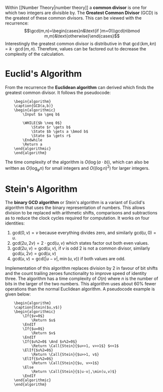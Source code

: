 Within [[Number Theory|number theory]] a **common divisor** is one for which two integers are divisible by. The **Greatest Common Divisor** (GCD) is the greatest of these common divisors. This can be viewed with the recurrence: 
$$\gcd(m,n)=\begin{cases}n&\text{if }m=0\\\gcd(n\bmod m,m)&\text{otherwise}\end{cases}$$
Interestingly the greatest common divisor is distributive in that $\gcd(km,kn)=k\cdot\gcd(m,n)$. Therefore, values can be factored out to decrease the complexity of the calculation.

# Euclid's Algorithm
From the recurrence the **Euclidean algorithm** can derived which finds the greatest common divisor. It follows the pseudocode:
```pseudo
	\begin{algorithm}
	\caption{GCD(a,b)}
	\begin{algorithmic}
		\Input $a \geq b$
			
		\WHILE{$b \neq 0$}
			\State $r \gets b$
			\State $b \gets a \bmod b$
			\State $a \gets r$
		\Endwhile
		\Return a
	\end{algorithmic}
	\end{algorithm} 
```
The time complexity of the algorithm is $O(\log (a \cdot b))$, which can also be written as $O(\log_\varphi n)$ for small integers and $O((\log n)^2)$ for larger integers.
# Stein's Algorithm
The **binary GCD algorithm** or Stein's algorithm is a variant of Euclid's algorithm that uses the binary representation of numbers. This allows division to be replaced with arithmetic shifts, comparisons and subtractions as to reduce the clock cycles required for computation. It works on four identities:
1. $\text{gcd}(0,v)=v$ because everything divides zero, and similarly $\text{gcd}(u,0)=u$.
2. $\text{gcd}(2u,2v)=2\cdot\text{gcd}(u,v)$ which states factor out both even values.
3. $\text{gcd}(2u,v)=\text{gcd}(u,v)$, if $v$ is odd 2 is not a common divisor, similarly $\text{gcd}(u,2v)=\text{gcd}(u,v)$
4. $\text{gcd}(u,v)=\text{gcd}(|u-v|,\min(u,v))$ if both values are odd.

Implementation of this algorithm replaces division by 2 in favour of bit shifts and the count trailing zeroes functionality to improve speed of identity three. The algorithm has a time complexity of $O(n)$ where $n$ is the number of bits in the larger of the two numbers. This algorithm uses about $60\%$ fewer operations than the normal Euclidean algorithm. A pseudocode example is given below:
```pseudo
	\begin{algorithm}
	\caption{Stein($u,v$)}
	\begin{algorithmic}
		\If{$v=0$}
			\Return $u$
		\EndIf
		\If{$u=0$}
			\Return $v$
		\EndIf
		\If{$u%2=0$ \And $v%2=0$}
			\Return \Call{Stein}{$u>>1, v>>1$} $<<1$
		\ElIf{$u%2=0$}
			\Return \Call{Stein}{$u>>1, v$}
		\ElIf{$v%2=0$}
			\Return \Call{Stein}{$u, v>>1$}
		\Else
			\Return \Call{Stein}{$|u-v|,\min(u,v)$}
		\EndIf
	\end{algorithmic}
	\end{algorithm}
```
